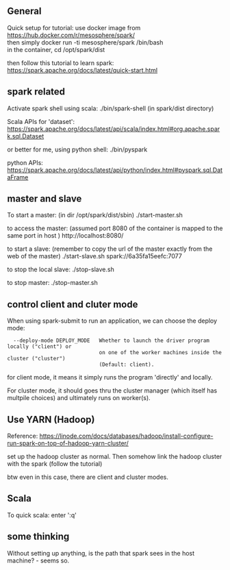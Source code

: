 General
--------------------

Quick setup for tutorial: use docker image from https://hub.docker.com/r/mesosphere/spark/  
then simply docker run -ti mesosphere/spark /bin/bash  
in the container, cd /opt/spark/dist  

then follow this tutorial to learn spark: https://spark.apache.org/docs/latest/quick-start.html


spark related
-------------------------

Activate spark shell using scala: ./bin/spark-shell (in spark/dist directory)

Scala APIs for 'dataset': https://spark.apache.org/docs/latest/api/scala/index.html#org.apache.spark.sql.Dataset

or better for me, using python shell: ./bin/pyspark

python APIs: https://spark.apache.org/docs/latest/api/python/index.html#pyspark.sql.DataFrame


master and slave
------------------------

To start a master: (in dir /opt/spark/dist/sbin) ./start-master.sh

to access the master: (assumed port 8080 of the container is mapped to the same port in host ) http://localhost:8080/

to start a slave: (remember to copy the url of the master exactly from the web of the master) ./start-slave.sh spark://6a35fa15eefc:7077

to stop the local slave: ./stop-slave.sh

to stop master: ./stop-master.sh



control client and cluter mode
------------------------------------

When using spark-submit to run an application, we can choose the deploy mode:
```
  --deploy-mode DEPLOY_MODE   Whether to launch the driver program locally ("client") or
                              on one of the worker machines inside the cluster ("cluster")
                              (Default: client).
```

for client mode, it means it simply runs the program 'directly' and locally.

For cluster mode, it should goes thru the cluster manager (which itself has multpile choices) and ultimately runs on worker(s).


Use YARN (Hadoop)
-------------------------

Reference: https://linode.com/docs/databases/hadoop/install-configure-run-spark-on-top-of-hadoop-yarn-cluster/

set up the hadoop cluster as normal.
Then somehow link the hadoop cluster with the spark (follow the tutorial)

btw even in this case, there are client and cluster modes.

Scala
----------------------

To quick scala: enter ':q'


some thinking
------------------------

Without setting up anything, is the path that spark sees in the host machine?
	- seems so.


